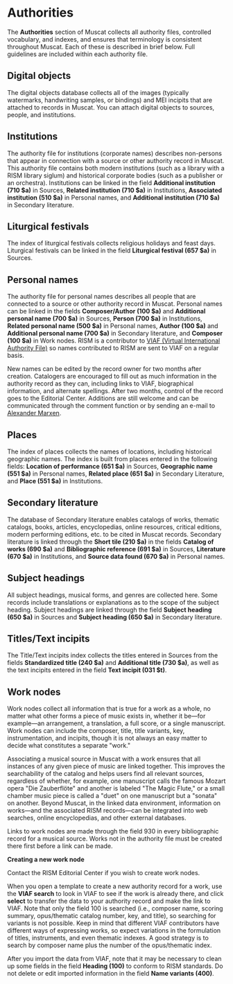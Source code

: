 # Authorities

The **Authorities** section of Muscat collects all authority files, controlled vocabulary, and indexes, and ensures that terminology is consistent throughout Muscat. Each of these is described in brief below. Full guidelines are included within each authority file.  

## Digital objects  

The digital objects database collects all of the images (typically watermarks, handwriting samples, or bindings) and MEI incipits that are attached to records in Muscat. You can attach digital objects to sources, people, and institutions.

## Institutions

The authority file for institutions (corporate names) describes non-persons that appear in connection with a source or other authority record in Muscat. This authority file contains both modern institutions (such as a library with a RISM library siglum) and historical corporate bodies (such as a publisher or an orchestra). Institutions can be linked in the field **Additional institution (710 $a)** in Sources, **Related institution (710 $a)** in Institutions, **Associated institution (510 $a)** in Personal names, and **Additional institution (710 $a)** in Secondary literature.

## Liturgical festivals

The index of liturgical festivals collects religious holidays and feast days. Liturgical festivals can be linked in the field **Liturgical festival (657 $a)** in Sources.

## Personal names

The authority file for personal names describes all people that are connected to a source or other authority record in Muscat. Personal names can be linked in the fields **Composer/Author (100 $a)** and **Additional personal name (700 $a)** in Sources, **Person (700 $a)** in Institutions, **Related personal name (500 $a)** in Personal names, **Author (100 $a)** and **Additional personal name (700 $a)** in Secondary literature, and **Composer (100 $a)** in Work nodes. RISM is a contributor to [VIAF (Virtual International Authority File)](https://www.viaf.org/) so names contributed to RISM are sent to VIAF on a regular basis.

New names can be edited by the record owner for two months after creation. Catalogers are encouraged to fill out as much information in the authority record as they can, including links to VIAF, biographical information, and alternate spellings. After two months, control of the record goes to the Editorial Center. Additions are still welcome and can be communicated through the comment function or by sending an e-mail to [Alexander Marxen](mailto:alexander.marxen@rism.info).

## Places

The index of places collects the names of locations, including historical geographic names. The index is built from places entered in the following fields: **Location of performance (651 $a)** in Sources, **Geographic name (551 $a)** in Personal names, **Related place (651 $a)** in Secondary Literature, and **Place (551 $a)** in Institutions.

## Secondary literature

The database of Secondary literature enables catalogs of works, thematic catalogs, books, articles, encyclopedias, online resources, critical editions, modern performing editions, etc. to be cited in Muscat records. Secondary literature is linked through the **Short tile (210 $a)** in the fields **Catalog of works (690 $a)** and **Bibliographic reference (691 $a)** in Sources, **Literature (670 $a)** in Institutions, and **Source data found (670 $a)** in Personal names.

## Subject headings

All subject headings, musical forms, and genres are collected here. Some records include translations or explanations as to the scope of the subject heading. Subject headings are linked through the field **Subject heading (650 $a)** in Sources and **Subject heading (650 $a)** in Secondary literature.

## Titles/Text incipits

The Title/Text incipits index collects the titles entered in Sources from the fields **Standardized title (240 $a)** and **Additional title (730 $a)**, as well as the text incipits entered in the field **Text incipit (031 $t)**.

## Work nodes

Work nodes collect all information that is true for a work as a whole, no matter what other forms a piece of music exists in, whether it be—for example—an arrangement, a translation, a full score, or a single manuscript. Work nodes can include the composer, title, title variants, key, instrumentation, and incipits, though it is not always an easy matter to decide what constitutes a separate "work."

Associating a musical source in Muscat with a work ensures that all instances of any given piece of music are linked together. This improves the searchability of the catalog and helps users find all relevant sources, regardless of whether, for example, one manuscript calls the famous Mozart opera "Die Zauberflöte" and another is labeled "The Magic Flute," or a small chamber music piece is called a "duet" on one manuscript but a "sonata" on another. Beyond Muscat, in the linked data environment, information on works—and the associated RISM records—can be integrated into web searches, online encyclopedias, and other external databases.

Links to work nodes are made through the field 930 in every bibliographic record for a musical source. Works not in the authority file must be created there first before a link can be made.

**Creating a new work node**

Contact the RISM Editorial Center if you wish to create work nodes.

When you open a template to create a new authority record for a work, use the **VIAF search** to look in VIAF to see if the work is already there, and click **select** to transfer the data to your authority record and make the link to VIAF. Note that only the field 100 is searched (i.e., composer name, scoring summary, opus/thematic catalog number, key, and title), so searching for variants is not possible. Keep in mind that different VIAF contributors have different ways of expressing works, so expect variations in the formulation of titles, instruments, and even thematic indexes. A good strategy is to search by composer name plus the number of the opus/thematic index.

After you import the data from VIAF, note that it may be necessary to clean up some fields in the field **Heading (100)** to conform to RISM standards. Do not delete or edit imported information in the field **Name variants (400)**.
